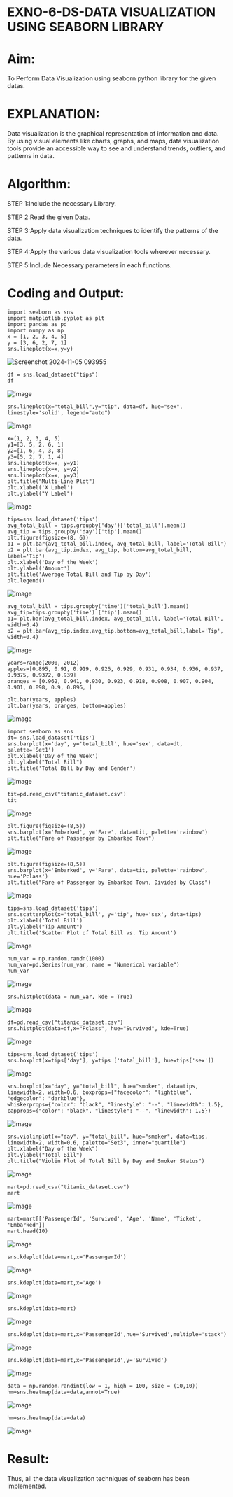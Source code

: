 # EXNO-6-DS-DATA VISUALIZATION USING SEABORN LIBRARY

# Aim:
  To Perform Data Visualization using seaborn python library for the given datas.

# EXPLANATION:
Data visualization is the graphical representation of information and data. By using visual elements like charts, graphs, and maps, data visualization tools provide an accessible way to see and understand trends, outliers, and patterns in data.

# Algorithm:
STEP 1:Include the necessary Library.

STEP 2:Read the given Data.

STEP 3:Apply data visualization techniques to identify the patterns of the data.

STEP 4:Apply the various data visualization tools wherever necessary.

STEP 5:Include Necessary parameters in each functions.

# Coding and Output:
```
import seaborn as sns
import matplotlib.pyplot as plt
import pandas as pd
import numpy as np
x = [1, 2, 3, 4, 5]
y = [3, 6, 2, 7, 1]
sns.lineplot(x=x,y=y)
```
![Screenshot 2024-11-05 093955](https://github.com/user-attachments/assets/942b6add-8258-4f5a-83b1-d60d559a0fd6)
```
df = sns.load_dataset("tips")
df
```
![image](https://github.com/user-attachments/assets/90984496-f504-4530-b358-26dc1320df3a)
```
sns.lineplot(x="total_bill",y="tip", data=df, hue="sex", linestyle='solid', legend="auto")
```
![image](https://github.com/user-attachments/assets/1ba572d9-6c60-4f13-bb60-d901bd61b670)
```
x=[1, 2, 3, 4, 5]
y1=[3, 5, 2, 6, 1]
y2=[1, 6, 4, 3, 8]
y3=[5, 2, 7, 1, 4]
sns.lineplot(x=x, y=y1)
sns.lineplot(x=x, y=y2)
sns.lineplot(x=x, y=y3)
plt.title("Multi-Line Plot")
plt.xlabel('X Label')
plt.ylabel("Y Label")
```
![image](https://github.com/user-attachments/assets/2e732ade-1609-4b4f-90b9-0d14e527aa49)
```
tips=sns.load_dataset('tips')
avg_total_bill = tips.groupby('day')['total_bill'].mean()
avg_tip = tips.groupby('day')['tip'].mean()
plt.figure(figsize=(8, 6))
p1 = plt.bar(avg_total_bill.index, avg_total_bill, label='Total Bill')
p2 = plt.bar(avg_tip.index, avg_tip, bottom=avg_total_bill, label='Tip')
plt.xlabel('Day of the Week')
plt.ylabel('Amount')
plt.title('Average Total Bill and Tip by Day')
plt.legend()
```
![image](https://github.com/user-attachments/assets/ae96391c-6490-448a-b574-94aaff73b837)
```
avg_total_bill = tips.groupby('time')['total_bill'].mean() 
avg_tip=tips.groupby('time') ['tip'].mean()
p1= plt.bar(avg_total_bill.index, avg_total_bill, label='Total Bill', width=0.4)
p2 = plt.bar(avg_tip.index,avg_tip,bottom=avg_total_bill,label='Tip', width=0.4)
```
![image](https://github.com/user-attachments/assets/02fd50d3-118d-4013-922c-4c4247dd75e1)
```
years=range(2000, 2012)
apples=[0.895, 0.91, 0.919, 0.926, 0.929, 0.931, 0.934, 0.936, 0.937, 0.9375, 0.9372, 0.939] 
oranges = [0.962, 0.941, 0.930, 0.923, 0.918, 0.908, 0.907, 0.904, 0.901, 0.898, 0.9, 0.896, ]
```
```
plt.bar(years, apples)
plt.bar(years, oranges, bottom=apples)
```
![image](https://github.com/user-attachments/assets/45bb740f-a676-433e-bec2-f5a895590593)
```
import seaborn as sns
dt= sns.load_dataset('tips')
sns.barplot(x='day', y='total_bill', hue='sex', data=dt, palette='Set1')
plt.xlabel('Day of the Week')
plt.ylabel("Total Bill")
plt.title('Total Bill by Day and Gender')
```
![image](https://github.com/user-attachments/assets/161abf2b-c6da-4438-aa9b-5a83a589fd9c)
```
tit=pd.read_csv("titanic_dataset.csv")
tit
```
![image](https://github.com/user-attachments/assets/600acd35-2350-4caa-9065-81f57ebd5f15)
```
plt.figure(figsize=(8,5))
sns.barplot(x='Embarked', y='Fare', data=tit, palette='rainbow') 
plt.title("Fare of Passenger by Embarked Town")
```
![image](https://github.com/user-attachments/assets/c0deed46-e148-4bb1-a934-142ad248ddbe)
```
plt.figure(figsize=(8,5))
sns.barplot(x='Embarked', y='Fare', data=tit, palette='rainbow', hue='Pclass') 
plt.title("Fare of Passenger by Embarked Town, Divided by Class")
```
![image](https://github.com/user-attachments/assets/4f6b7a16-73ee-46f2-9a38-b55872da3787)
```
tips=sns.load_dataset('tips')
sns.scatterplot(x='total_bill', y='tip', hue='sex', data=tips)
plt.xlabel('Total Bill')
plt.ylabel("Tip Amount")
plt.title('Scatter Plot of Total Bill vs. Tip Amount')
```
![image](https://github.com/user-attachments/assets/3be72675-2cc5-4bf0-9d24-7701174d3355)
```
num_var = np.random.randn(1000)
num_var=pd.Series(num_var, name = "Numerical variable")
num_var
```
![image](https://github.com/user-attachments/assets/79a05f83-4563-4d55-9208-2b78b7f640fd)
```
sns.histplot(data = num_var, kde = True)
```
![image](https://github.com/user-attachments/assets/e5bf451e-1d46-4e6d-9db3-023db82be899)
```
df=pd.read_csv("titanic_dataset.csv")
sns.histplot(data=df,x="Pclass", hue="Survived", kde=True)
```
![image](https://github.com/user-attachments/assets/6c8acfdb-7d9c-4c12-ad47-20a7278f82e9)
```
tips=sns.load_dataset('tips')
sns.boxplot(x=tips['day'], y=tips ['total_bill'], hue=tips['sex'])
```
![image](https://github.com/user-attachments/assets/26002ef4-caef-4331-8027-cb3b5055ec44)
```
sns.boxplot(x="day", y="total_bill", hue="smoker", data=tips, linewidth=2, width=0.6, boxprops={"facecolor": "lightblue", "edgecolor": "darkblue"},
whiskerprops={"color": "black", "linestyle": "--", "linewidth": 1.5}, capprops={"color": "black", "linestyle": "--", "linewidth": 1.5})
```
![image](https://github.com/user-attachments/assets/0aa29428-8ba5-4f9d-adc4-bf7d3e5058f4)
```
sns.violinplot(x="day", y="total_bill", hue="smoker", data=tips, linewidth=2, width=0.6, palette="Set3", inner="quartile")
plt.xlabel("Day of the Week")
plt.ylabel("Total Bill")
plt.title("Violin Plot of Total Bill by Day and Smoker Status")
```
![image](https://github.com/user-attachments/assets/8c96459f-1290-4c9a-a984-545592490ad1)
```
mart=pd.read_csv("titanic_dataset.csv")
mart
```
![image](https://github.com/user-attachments/assets/a2d24219-4bbf-4a21-afaf-55c90c04f4d8)
```
mart=mart[['PassengerId', 'Survived', 'Age', 'Name', 'Ticket', 'Embarked']] 
mart.head(10)
```
![image](https://github.com/user-attachments/assets/ad040717-60d7-4d8c-8f95-7b4522fc5b4d)
```
sns.kdeplot(data=mart,x='PassengerId')
```
![image](https://github.com/user-attachments/assets/8640aff7-4e46-4009-a631-72142988cc34)
```
sns.kdeplot(data=mart,x='Age')
```
![image](https://github.com/user-attachments/assets/8ad95889-d871-46e3-8eda-8187ff805fc1)
```
sns.kdeplot(data=mart)
```
![image](https://github.com/user-attachments/assets/7954d06f-a51f-41a9-8776-083f932c4107)
```
sns.kdeplot(data=mart,x='PassengerId',hue='Survived',multiple='stack')
```
![image](https://github.com/user-attachments/assets/dfecb6da-5874-4837-80fc-66e283615bf8)
```
sns.kdeplot(data=mart,x='PassengerId',y='Survived')
```
![image](https://github.com/user-attachments/assets/6e5d5bf1-79ef-454c-80c1-1951e8e353f0)
```
data = np.random.randint(low = 1, high = 100, size = (10,10))
hm=sns.heatmap(data=data,annot=True)
```
![image](https://github.com/user-attachments/assets/5b33c5d7-3b99-46df-8110-2c2aa99d3b89)
```
hm=sns.heatmap(data=data)
```
![image](https://github.com/user-attachments/assets/5c298526-50e0-42c1-a462-2f84a6dc0911)



# Result:
Thus, all the data visualization techniques of seaborn has been implemented.
